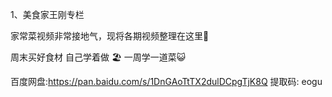 1、美食家王刚专栏 

家常菜视频非常接地气，现将各期视频整理在这里:white_flower:

 周末买好食材 自己学着做 :beach_umbrella:  一周学一道菜:smiley_cat:

百度网盘:https://pan.baidu.com/s/1DnGAoTtTX2dulDCpgTjK8Q    提取码: eogu

